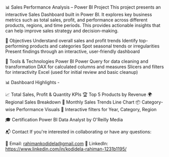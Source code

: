 
📊 Sales Performance Analysis – Power BI Project
This project presents an interactive Sales Dashboard built in Power BI. It explores key business metrics such as total sales, profit, and performance across different products, regions, and time periods. This provides actionable insights that can help improve sales strategy and decision-making.

🧠 Objectives
Understand overall sales and profit trends
Identify top-performing products and categories
Spot seasonal trends or irregularities
Present findings through an interactive, user-friendly dashboard

🧰 Tools & Technologies
Power BI
Power Query for data cleaning and transformation
DAX for calculated columns and measures
Slicers and filters for interactivity
Excel (used for initial review and basic cleanup)

📊 Dashboard Highlights -

  📈 Total Sales, Profit & Quantity KPIs
  🏆 Top 5 Products by Revenue
  🌍 Regional Sales Breakdown
  📆 Monthly Sales Trends Line Chart
  📦 Category-wise Performance Visuals
  🧭 Interactive filters for Year, Category, Region

🎓 Certification
Power BI Data Analyst by O'Reilly Media

📬 Contact
If you're interested in collaborating or have any questions:

📧 Email: rahimankodidela@gmail.com
💼 LinkedIn: https://www.linkedin.com/in/kodidela-rahiman-1231b1195/
